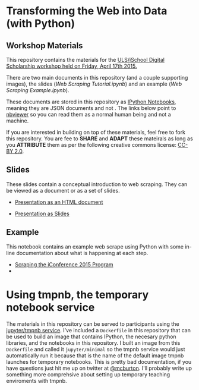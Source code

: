# Transforming the Web into Data (with Python)

## Workshop Materials

This repository contains the materials for the [ULS/iSchool Digital Scholarship workshop held on Friday, April 17th 2015.](http://pitt.libcal.com/event.php?id=891193) 

There are two main documents in this repository (and a couple supporting images), the slides (*Web Scraping Tutorial.ipynb*) and an example (*Web Scraping Example.ipynb*).

These documents are stored in this repository as [IPython Notebooks](http://ipython.org/notebook.html), meaning they are JSON documents and not . The links below point to [nbviewer](http://nbviewer.ipython.org/faq) so you can read them as a normal human being and not a machine. 

If you are interested in building on top of these materials, feel free to fork this repository. You are fee to **SHARE** and **ADAPT** these mateirals as long as you **ATTRIBUTE** them as per the following creative commons license: [CC-BY 2.0](https://creativecommons.org/licenses/by/2.0/).

## Slides

These slides contain a conceptual introduction to web scraping. They can be viewed as a document or as a set of slides.

- [Presentation as an HTML document](http://nbviewer.ipython.org/github/DSSatPitt/web-scraping-workshop-2015/blob/master/Web%20Scraping%20Tutorial.ipynb)

- [Presentation as Slides](http://nbviewer.ipython.org/format/slides/github/DSSatPitt/web-scraping-workshop-2015/blob/master/Web%20Scraping%20Tutorial.ipynb#/)


## Example

This notebook contains an example web scrape using Python with some in-line documentation about what is happening at each step. 

- [Scraping the iConference 2015 Program](http://nbviewer.ipython.org/github/DSSatPitt/web-scraping-workshop-2015/blob/master/Web%20Scraping%20Example.ipynb)
- 


# Using tmpnb, the temporary notebook service

The materials in this repository can be served to participants using the [jupyter/tmpnb service](https://github.com/jupyter/tmpnb). I've included a `Dockerfile` in this repository that can be used to build an image that contains IPython, the necesary python libraries, and the notebooks in this repository. I built an image from this `Dockerfile` and called it `jupyter/minimal` so the tmpnb service would just automatically run it because that is the name of the default image tmpnb launches for temporary notebooks. This is pretty bad documentation, if you have questions just hit me up on twitter at [@mcburton](http://twitter.com/mcburton). I'll probably write up something more comprehsive about setting up temporary teaching enviroments with tmpnb.
